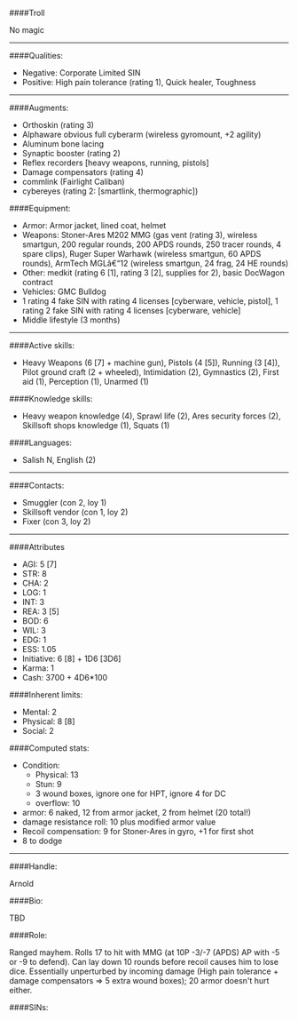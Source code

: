 ####Troll

No magic

____
####Qualities:

- Negative: Corporate Limited SIN
- Positive: High pain tolerance (rating 1), Quick healer, Toughness

____
####Augments:

- Orthoskin (rating 3)
- Alphaware obvious full cyberarm (wireless gyromount, +2 agility)
- Aluminum bone lacing
- Synaptic booster (rating 2)
- Reflex recorders [heavy weapons, running, pistols]
- Damage compensators (rating 4)
- commlink (Fairlight Caliban)
- cybereyes (rating 2: [smartlink, thermographic])

####Equipment:

- Armor: Armor jacket, lined coat, helmet 
- Weapons: Stoner-Ares M202 MMG (gas vent (rating 3), wireless smartgun, 200 regular rounds, 200 APDS rounds, 250 tracer rounds, 4 spare clips), Ruger Super Warhawk (wireless smartgun, 60 APDS rounds), ArmTech MGLâ€“12 (wireless smartgun, 24 frag, 24 HE rounds)
- Other: medkit (rating 6 [1], rating 3 [2], supplies for 2), basic DocWagon contract
- Vehicles: GMC Bulldog
- 1 rating 4 fake SIN with rating 4 licenses [cyberware, vehicle, pistol], 1 rating 2 fake SIN with rating 4 licenses [cyberware, vehicle]
- Middle lifestyle (3 months)

____
####Active skills:

- Heavy Weapons (6 [7] + machine gun), Pistols (4 [5]), Running (3 [4]), Pilot ground craft (2 + wheeled), Intimidation (2), Gymnastics (2), First aid (1), Perception (1), Unarmed (1)

####Knowledge skills:

- Heavy weapon knowledge (4), Sprawl life (2), Ares security forces (2), Skillsoft shops knowledge (1), Squats (1)

####Languages:

- Salish N, English (2)

____
####Contacts:

- Smuggler (con 2, loy 1)
- Skillsoft vendor (con 1, loy 2)
- Fixer (con 3, loy 2)

____
####Attributes

- AGI: 5 [7]
- STR: 8
- CHA: 2
- LOG: 1
- INT: 3
- REA: 3 [5]
- BOD: 6
- WIL: 3
- EDG: 1
- ESS: 1.05
- Initiative: 6 [8] + 1D6 [3D6]
- Karma: 1
- Cash: 3700 + 4D6*100

####Inherent limits:

- Mental: 2
- Physical: 8 [8]
- Social: 2

####Computed stats:

- Condition:
	- Physical: 13
	- Stun: 9
	- 3 wound boxes, ignore one for HPT, ignore 4 for DC
	- overflow: 10
- armor: 6 naked, 12 from armor jacket, 2 from helmet (20 total!)
- damage resistance roll: 10 plus modified armor value
- Recoil compensation: 9 for Stoner-Ares in gyro, +1 for first shot
- 8 to dodge

____
####Handle:

Arnold

####Bio:

TBD

####Role:

Ranged mayhem. Rolls 17 to hit with MMG (at 10P -3/-7 (APDS) AP with -5 or -9 to defend). Can lay down 10 rounds before recoil causes him to lose dice. Essentially unperturbed by incoming damage (High pain tolerance + damage compensators => 5 extra wound boxes); 20 armor doesn't hurt either.

####SINs:

